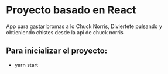 # Proyecto basado en React

App para gastar bromas a lo Chuck Norris, Diviertete pulsando y obtieniendo chistes desde la api de chuck norris

## Para inicializar el proyecto:
- yarn start
